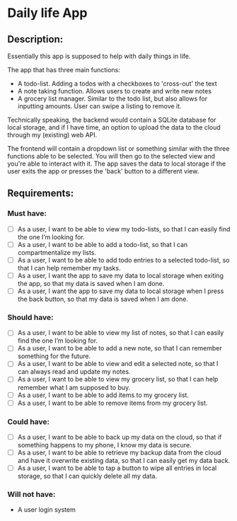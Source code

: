 # Daily life App

## Description:

Essentially this app is supposed to help with daily things in life.

The app that has three main functions:
* A todo-list. Adding a todos with a checkboxes to 'cross-out' the text
* A note taking function. Allows users to create and write new notes
* A grocery list manager. Similar to the todo list, but also allows for inputting amounts. User can swipe a listing to remove it.

Technically speaking, the backend would contain a SQLite database for local storage, and if I have time, an option to upload the data to the cloud through my (existing) web API.

The frontend will contain a dropdown list or something similar with the three functions able to be selected. You will then go to the selected view and you're able to interact with it. The app saves the data to local storage if the user exits the app or presses the 'back' button to a different view.

## Requirements:

### Must have:
- [ ] As a user, I want to be able to view my todo-lists, so that I can easily find the one I’m looking for.
- [ ] As a user, I want to be able to add a todo-list, so that I can compartmentalize my lists.
- [ ] As a user, I want to be able to add todo entries to a selected todo-list, so that I can help remember my tasks.
- [ ] As a user, I want the app to save my data to local storage when exiting the app, so that my data is saved when I am done.
- [ ] As a user, I want the app to save my data to local storage when I press the back button, so that my data is saved when I am done.

### Should have:
- [ ] As a user, I want to be able to view my list of notes, so that I can easily find the one I’m looking for.
- [ ] As a user, I want to be able to add a new note, so that I can remember something for the future.
- [ ] As a user, I want to be able to view and edit a selected note, so that I can always read and update my notes.
- [ ] As a user, I want to be able to view my grocery list, so that I can help remember what I am supposed to buy.
- [ ] As a user, I want to be able to add items to my grocery list.
- [ ] As a user, I want to be able to remove items from my grocery list.

### Could have:
- [ ] As a user, I want to be able to back up my data on the cloud, so that if something happens to my phone, I know my data is secure.
- [ ] As a user, I want to be able to retrieve my backup data from the cloud and have it overwrite existing data, so that I can easily get my data back.
- [ ] As a user, I want to be able to tap a button to wipe all entries in local storage, so that I can quickly delete all my data.

### Will not have:
*	A user login system
